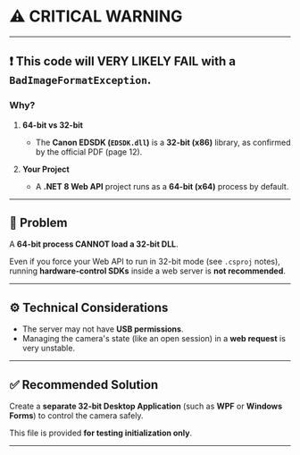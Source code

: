 # ⚠️ CRITICAL WARNING

---

## ❗ This code will VERY LIKELY FAIL with a `BadImageFormatException`.

### Why?

1. **64-bit vs 32-bit**
   - The **Canon EDSDK (`EDSDK.dll`)** is a **32-bit (x86)** library, as confirmed by the official PDF (page 12).

2. **Your Project**
   - A **.NET 8 Web API** project runs as a **64-bit (x64)** process by default.

---

## 🚫 Problem

A **64-bit process CANNOT load a 32-bit DLL**.

Even if you force your Web API to run in 32-bit mode (see `.csproj` notes), running **hardware-control SDKs** inside a web server is **not recommended**.

---

## ⚙️ Technical Considerations

- The server may not have **USB permissions**.
- Managing the camera's state (like an open session) in a **web request** is very unstable.

---

## ✅ Recommended Solution

Create a **separate 32-bit Desktop Application** (such as **WPF** or **Windows Forms**) to control the camera safely.

This file is provided **for testing initialization only**.

---
